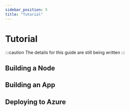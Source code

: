 ```yaml
---
sidebar_position: 5
title: "Tutorial"
---
```


# Tutorial

:::caution
The details for this guide are still being written
:::

## Building a Node

## Building an App

## Deploying to Azure